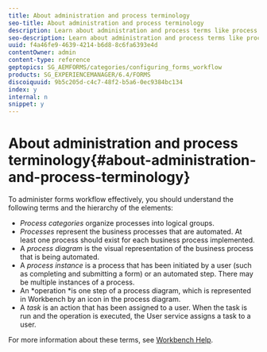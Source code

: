 ```yaml
---
title: About administration and process terminology
seo-title: About administration and process terminology
description: Learn about administration and process terms like process instance, process diagram and operation.
seo-description: Learn about administration and process terms like process instance, process diagram and operation.
uuid: f4a46fe9-4639-4214-b6d8-8c6fa6393e4d
contentOwner: admin
content-type: reference
geptopics: SG_AEMFORMS/categories/configuring_forms_workflow
products: SG_EXPERIENCEMANAGER/6.4/FORMS
discoiquuid: 9b5c205d-c4c7-48f2-b5a6-0ec9384bc134
index: y
internal: n
snippet: y
---
```


# About administration and process terminology{#about-administration-and-process-terminology}

To administer forms workflow effectively, you should understand the following terms and the hierarchy of the elements:

* *Process categories* organize processes into logical groups.
* *Processes* represent the business processes that are automated. At least one process should exist for each business process implemented. 
* A *process diagram* is the visual representation of the business process that is being automated. 
* A *process instance* is a process that has been initiated by a user (such as completing and submitting a form) or an automated step. There may be multiple instances of a process.
* An *operation *is one step of a process diagram, which is represented in Workbench by an icon in the process diagram.
* A *task* is an action that has been assigned to a user. When the task is run and the operation is executed, the User service assigns a task to a user.

For more information about these terms, see [Workbench Help](http://www.adobe.com/go/learn_aemforms_workbench_63).
